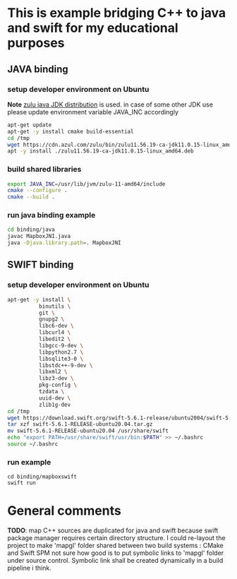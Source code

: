 # This is example bridging C++ to java and swift for my educational purposes

## JAVA binding
### setup developer environment on Ubuntu

**Note** [zulu java JDK distribution](https://www.azul.com/) is used. in case of some other JDK use please update environment variable JAVA_INC accordingly
```bash
apt-get update
apt-get -y install cmake build-essential
cd /tmp
wget https://cdn.azul.com/zulu/bin/zulu11.56.19-ca-jdk11.0.15-linux_amd64.deb
apt -y install ./zulu11.56.19-ca-jdk11.0.15-linux_amd64.deb
```

### build shared libraries
```bash
export JAVA_INC=/usr/lib/jvm/zulu-11-amd64/include
cmake --configure .
cmake --build .
```

### run java binding example

```bash
cd binding/java
javac MapboxJNI.java
java -Djava.library.path=. MapboxJNI
```

## SWIFT binding
### setup developer environment on Ubuntu
```bash
apt-get -y install \
          binutils \
          git \
          gnupg2 \
          libc6-dev \
          libcurl4 \
          libedit2 \
          libgcc-9-dev \
          libpython2.7 \
          libsqlite3-0 \
          libstdc++-9-dev \
          libxml2 \
          libz3-dev \
          pkg-config \
          tzdata \
          uuid-dev \
          zlib1g-dev
cd /tmp
wget https://download.swift.org/swift-5.6.1-release/ubuntu2004/swift-5.6.1-RELEASE/swift-5.6.1-RELEASE-ubuntu20.04.tar.gz
tar xzf swift-5.6.1-RELEASE-ubuntu20.04.tar.gz
mv swift-5.6.1-RELEASE-ubuntu20.04 /usr/share/swift
echo "export PATH=/usr/share/swift/usr/bin:$PATH" >> ~/.bashrc
source ~/.bashrc
```
### run example
```
cd binding/mapboxswift
swift run
```

# General comments
**TODO**: map C++ sources are duplicated for java and swift because swift package manager requires certain directory structure. I could re-layout the project to make 'mapgl' folder shared between two build systems : CMake and Swift SPM not sure how good is to put symbolic links to 'mapgl' folder under source control. Symbolic link shall be created dynamically in a build pipeline i think.
